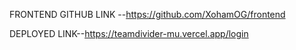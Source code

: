 FRONTEND GITHUB LINK --https://github.com/XohamOG/frontend

DEPLOYED LINK--https://teamdivider-mu.vercel.app/login
